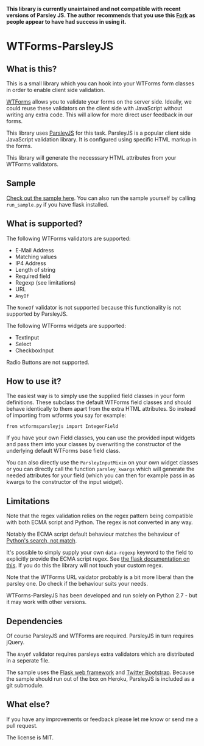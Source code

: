 **This library is currently unaintained and not compatible with recent versions of Parsley JS. The author recommends that you use this [Fork](https://github.com/fuhrysteve/wtforms-parsleyjs) as people appear to have had success in using it.**

# WTForms-ParsleyJS

## What is this?

This is a small library which you can hook into your WTForms form classes in order to enable client side validation.

[WTForms](http://wtforms.simplecodes.com/docs/1.0.4/) allows you to validate your forms on the server side. Ideally, we could reuse these validators on the client side with JavaScript without writing any extra code. This will allow for more direct user feedback in our forms.

This library uses [ParsleyJS](http://parsleyjs.org/documentation.html) for this task. ParsleyJS is a popular client side JavaScript validation library. It is configured using specific HTML markup in the forms.

This library will generate the necesssary HTML attributes from your WTForms validators.

## Sample

[Check out the sample here](http://vast-plains-1931.herokuapp.com/parsley_testform). You can also run the sample yourself by calling `run_sample.py` if you have flask installed.

## What is supported?

The following WTForms validators are supported:

* E-Mail Address
* Matching values
* IP4 Address
* Length of string
* Required field
* Regexp (see limitations)
* URL
* `AnyOf`

The `NoneOf` validator is not supported because this functionality is not supported by ParsleyJS.

The following WTForms widgets are supported:

* TextInput
* Select
* CheckboxInput

Radio Buttons are not supported.

## How to use it?

The easiest way is to simply use the supplied field classes in your form definitions. These subclass the default WTForms field classes and should behave identically to them apart from the extra HTML attributes. So instead of importing from wtforms you say for example:

`from wtformsparsleyjs import IntegerField`

If you have your own Field classes, you can use the provided input widgets and pass them into your classes by overwriting the constructor of the underlying default WTForms base field class.

You can also directly use the `ParsleyInputMixin` on your own widget classes or you can directly call the function `parsley_kwargs` which will generate the needed attributes for your field (which you can then for example pass in as kwargs to the constructor of the input widget).

## Limitations

Note that the regex validation relies on the regex pattern being compatible with both ECMA script and Python. The regex is not converted in any way.

Notably the ECMA script default behaviour matches the behaviour of [Python's search, not match](http://docs.python.org/2/library/re.html#search-vs-match).

It's possible to simply supply your own `data-regexp` keyword to the field to explicitly provide the ECMA script regex. See [the flask documentation on this](http://flask.pocoo.org/docs/patterns/wtforms/#forms-in-templates). If you do this the library will not touch your custom regex.

Note that the WTForms URL vaidator probably is a bit more liberal than the parsley one. Do check if the behaviour suits your needs.

WTForms-ParsleyJS has been developed and run solely on Python 2.7 - but it may work with other versions.

## Dependencies

Of course ParsleyJS and WTForms are required. ParsleyJS in turn requires jQuery. 

The `AnyOf` validator requires parsleys extra validators which are distributed in a seperate file.

The sample uses the [Flask web framework](http://flask.pocoo.org/docs/) and [Twitter Bootstrap](http://twitter.github.io/bootstrap/). Because the sample should run out of the box on Heroku, ParsleyJS is included as a git submodule.


## What else?

If you have any improvements or feedback please let me know or send me a pull request.

The license is MIT.
